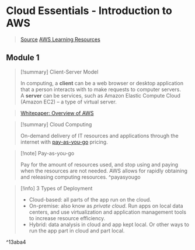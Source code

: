 # Cloud Essentials - Introduction to AWS

> [Source](https://explore.skillbuilder.aws/learn/course/134/play/85854/aws-cloud-practitioner-essentials)
> [AWS Learning Resources](AWS%20Learning%20Resources.md)
## Module 1

> [!summary] Client-Server Model
> 
> In computing, a **client** can be a web browser or desktop application that a person interacts with to make requests to computer servers. A **server** can be services, such as Amazon Elastic Compute Cloud (Amazon EC2) – a type of virtual server.

> [Whitepaper: Overview of AWS](https://d0.awsstatic.com/whitepapers/aws-overview.pdf)

> [!summary] Cloud Computing
> 
> On-demand delivery of IT resources and applications through the internet with [pay-as-you-go](#^payasyougo) pricing.

> [!note] Pay-as-you-go
> 
> Pay for the amount of resources used, and stop using and paying when the resources are not needed. AWS allows for rapidly obtaining and releasing computing resources.
^payasyougo

> [!info] 3 Types of Deployment
> 
> - Cloud-based: all parts of the app run on the cloud.
> - On-premise: also know as *private cloud*. Run apps on local data centers, and use virtualization and application management tools to increase resource efficiency.
> - Hybrid: data analysis in cloud and app kept local. Or other ways to run the app part in cloud and part local.

^13aba4


